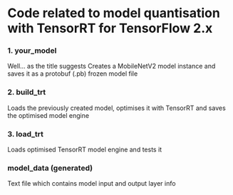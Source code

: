 # Code related to model quantisation with TensorRT for TensorFlow 2.x

### 1. your_model
Well... as the title suggests
Creates a MobileNetV2 model instance and saves it as a protobuf (.pb) frozen model file

### 2. build_trt
Loads the previously created model, optimises it with TensorRT and saves the
optimised model engine

### 3. load_trt
Loads optimised TensorRT model engine and tests it

### model_data (generated)
Text file which contains model input and output layer info
